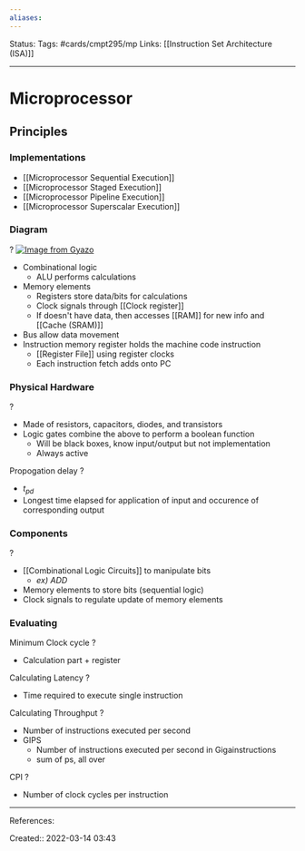```yaml
---
aliases:
---
```

Status:
Tags: #cards/cmpt295/mp
Links: [[Instruction Set Architecture (ISA)]]
___

# Microprocessor

## Principles
### Implementations
- [[Microprocessor Sequential Execution]]
- [[Microprocessor Staged Execution]]
- [[Microprocessor Pipeline Execution]]
- [[Microprocessor Superscalar Execution]]

### Diagram
?
[![Image from Gyazo](https://i.gyazo.com/c1e1c9bf74b8fab55ecc54a01b2ad9b6.png)](https://gyazo.com/c1e1c9bf74b8fab55ecc54a01b2ad9b6)
- Combinational logic
	- ALU performs calculations
- Memory elements
	- Registers store data/bits for calculations
	- Clock signals through [[Clock register]]
	- If doesn't have data, then accesses [[RAM]] for new info and [[Cache (SRAM)]] 
- Bus allow data movement
- Instruction memory register holds the machine code instruction
	- [[Register File]] using register clocks
	- Each instruction fetch adds onto PC
	

### Physical Hardware
?
- Made of resistors, capacitors, diodes, and transistors
- Logic gates combine the above to perform a boolean function
	- Will be black boxes, know input/output but not implementation
	- Always active

Propogation delay
?
- $t_{pd}$
- Longest time elapsed for application of input and occurence of corresponding output

### Components
?
- [[Combinational Logic Circuits]] to manipulate bits
	- *ex) ADD*
- Memory elements to store bits (sequential logic)
- Clock signals to regulate update of memory elements

### Evaluating
Minimum Clock cycle
?
- Calculation part + register

Calculating Latency
?
- Time required to execute single instruction


Calculating Throughput
?
- Number of instructions executed per second
- GIPS
	- Number of instructions executed per second in Gigainstructions
	- sum of ps, all over


CPI
?
- Number of clock cycles per instruction

  
___
References:

Created:: 2022-03-14 03:43
